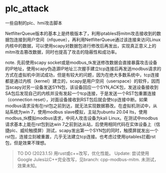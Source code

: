 # plc_attack
一些自制的plc、hmi攻击脚本


NetfilterQueue版本的基本上是终极版本了，利用iptables将mitm攻击接收到的数据包连接到用户空间（nfqueue），再利用NetfilterQueue通过该连接来访问Linux内核中的数据，可以使用scapy对数据包进行修改后再发出，实现真正意义上的mitm攻击篡改数据，同时也提高了攻击的隐蔽性和成功率。

note.
先前使用scapy socket或是modbus_tk发送修改数据会直接暴露攻击设备的IP地址，使用scapy伪造源IP地址三次握手建立tcp连接后再发送modbus请求的方式在虚拟机中测试成功，但是有较大的问题，因为在绝大多数系统中，tcp连接都是通过内核（kernel）建立的，scapy是用户空间（userspace）的软件，因而当scapy对另一设备发送SYN包，该设备回应一个SYN,ACK包，发送设备接收到SA包后发现自己的内核并没有发起一个tcp连接，于是发送一个RST包重置连接（connection reset），对面设备接收到RST包后就会使tcp连接中断。如果modbus请求没有在rst包之前到达，就无法实现数据篡改。在虚拟机测试中，从站系统为win 7，使用modbus slave模拟，主站为ubuntu 20.04 lts，使用modbus_tk模拟modbus请求，中间人攻击设备为kali Linux。在测试中modbus请求基本上能在rst包到达win 7之前到达从站，后使用相同代码在实体设备上（信捷plc、威纶触摸屏）测试，scapy发出第一个SYN包的同时，触摸屏就发出一个rst包，连接立刻被重置，几乎无法建立tcp连接。也考虑过使用iptables拦截rst包，但是效果不理想。



> TO DO (2023.1.5)
> 用rust或c++改写，优化性能。
> Update: 尝试使用Google Jules以C++完全改写，见branch: cpp-modbus-mitm. 未测试，效果未知。
